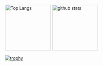 <p align="left"> 
  <img alt="Top Langs" height="150px" src="https://github-readme-stats.vercel.app/api/top-langs/?username=YuugouOhno&layout=compact&show_icons=ture&theme=synthwave" />
  <img alt="github stats" height="150px" src="https://github-readme-stats.vercel.app/api?username=YuugouOhno&theme=synthwave&show_icons=true" />
</p>

[![trophy](https://github-profile-trophy.vercel.app/?username=YuugouOhno&theme=synthwave&column=7)](https://github.com/ryo-ma/github-profile-trophy)
